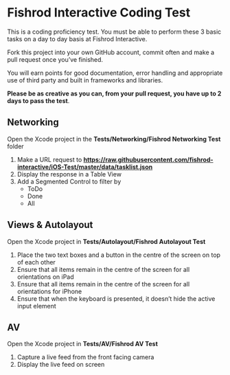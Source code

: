 # Fishrod Interactive Coding Test

This is a coding proficiency test. You must be able to perform these 3 basic tasks on a day to day basis at Fishrod Interactive.

Fork this project into your own GitHub account, commit often and make a pull request once you’ve finished.

You will earn points for good documentation, error handling and appropriate use of third party and built in frameworks and libraries.

**Please be as creative as you can, from your pull request, you have up to 2 days to pass the test**.

## Networking
Open the Xcode project in the **Tests/Networking/Fishrod Networking Test** folder

1. Make a URL request to **https://raw.githubusercontent.com/fishrod-interactive/iOS-Test/master/data/tasklist.json**
2. Display the response in a Table View
3. Add a Segmented Control to filter by
	* ToDo
	* Done
	* All

## Views & Autolayout
Open the Xcode project in **Tests/Autolayout/Fishrod Autolayout Test**

1. Place the two text boxes and a button in the centre of the screen on top of each other
2. Ensure that all items remain in the centre of the screen for all orientations on iPad
3. Ensure that all items remain in the centre of the screen for all orientations for iPhone
4. Ensure that when the keyboard is presented, it doesn’t hide the active input element

## AV
Open the Xcode project in **Tests/AV/Fishrod AV Test**

1. Capture a live feed from the front facing camera
2. Display the live feed on screen